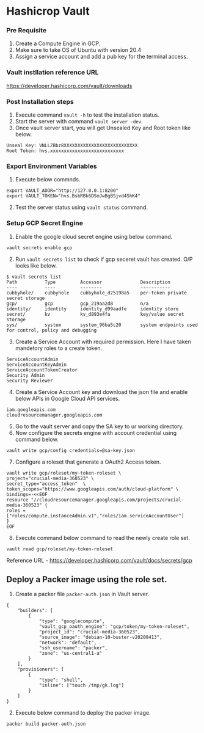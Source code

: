 # Hashicrop Vault

### Pre Requisite 

1. Create a Compute Engine in GCP.
2. Make sure to take OS of Ubuntu with version 20.4
3. Assign a service account and add a pub key for the terminal access.

### Vault instllation reference URL
https://developer.hashicorp.com/vault/downloads

### Post Installation steps 

1. Execute command `vault -h` to test the installation status.
2. Start the server with command `vault server -dev`.
3. Once vault server start, you will get Unsealed Key and Root token like below.

```
Unseal Key: VNLLZBbz8XXXXXXXXXXXXXXXXXXXXXXXXXXX
Root Token: hvs.xxxxxxxxxxxxxxxxxxxxxxxxxxx
```

### Export Environment Variables
1. Execute below commnds.

```
export VAULT_ADDR="http://127.0.0.1:8200"
export VAULT_TOKEN="hvs.BsbRBk6DSmJwBgBSjvd4ShK4"
```
2. Test the server status using `vault status` command.

### Setup GCP Secret Engine

1. Enable the google cloud secret engine using below command.
```
vault secrets enable gcp
```
2. Run `vault secrets list` to check if gcp seceret vault has created. O/P looks like below.
```
$ vault secrets list
Path          Type         Accessor              Description
----          ----         --------              -----------
cubbyhole/    cubbyhole    cubbyhole_d25198a5    per-token private secret storage
gcp/          gcp          gcp_219aa2d8          n/a
identity/     identity     identity_d99aadfe     identity store
secret/       kv           kv_d893e4fa           key/value secret storage
sys/          system       system_96ba5c20       system endpoints used for control, policy and debugging
```
3. Create a Service Account with required permission. Here I have taken mandetory roles to a create token.
```
ServiceAccountAdmin
ServiceAccountKeyAdmin
ServiceAccountTokenCreator
Security Admin
Security Reviewer
``` 
4. Create a Service Account key and download the json file and enable below APIs in Google Cloud API services.
```
iam.googleapis.com
cloudresourcemanager.googleapis.com
```
5. Go to the vault server and copy the SA key to ur working directory.
6. Now configure the secrets engine with account credential using command below.

```
vault write gcp/config credentials=@sa-key.json
```
7. Configure a roleset that generate a OAuth2 Access token.
```
vault write gcp/roleset/my-token-roleset \
project="crucial-media-360523" \
secret_type="access_token"  \
token_scopes="https://www.googleapis.com/auth/cloud-platform" \
bindings=-<<EOF
resource "//cloudresourcemanager.googleapis.com/projects/crucial-media-360523" {
roles = ["roles/compute.instanceAdmin.v1","roles/iam.serviceAccountUser"]
}
EOF
```
8. Execute command below command to read the newly create role set.

```
vault read gcp/roleset/my-token-roleset
```
Reference URL -  https://developer.hashicorp.com/vault/docs/secrets/gcp

## Deploy a Packer image using the role set.

1. Create a packer file `packer-auth.json` in Vault server. 
```
{
    "builders": [
        {
            "type": "googlecompute",
            "vault_gcp_oauth_engine": "gcp/token/my-token-roleset",
            "project_id": "crucial-media-360523",
            "source_image": "debian-10-buster-v20200413",
            "network": "default",
            "ssh_username": "packer",
            "zone": "us-central1-a"
        }
    ],
    "provisioners": [
        {
            "type": "shell",
            "inline": ["touch /tmp/gk.log"]
        }
    ]
}
```
2. Execute below command to deploy the packer image.
```
packer build packer-auth.json
```
